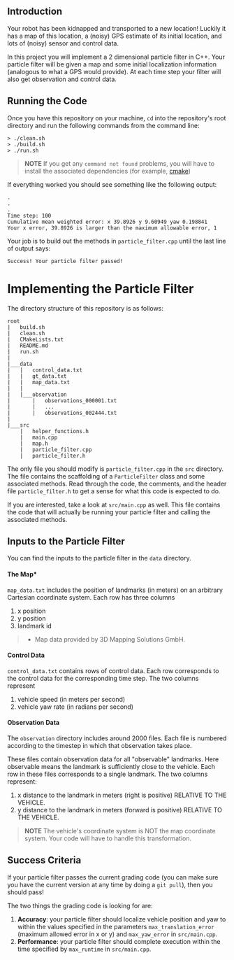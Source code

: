 
## Introduction
Your robot has been kidnapped and transported to a new location! Luckily it has a map of this location, a (noisy) GPS estimate of its initial location, and lots of (noisy) sensor and control data.

In this project you will implement a 2 dimensional particle filter in C++. Your particle filter will be given a map and some initial localization information (analogous to what a GPS would provide). At each time step your filter will also get observation and control data. 

## Running the Code
Once you have this repository on your machine, `cd` into the repository's root directory and run the following commands from the command line:

```
> ./clean.sh
> ./build.sh
> ./run.sh
```

> **NOTE**
> If you get any `command not found` problems, you will have to install 
> the associated dependencies (for example, 
> [cmake](https://cmake.org/install/))

If everything worked you should see something like the following output:

```
.
.
.
Time step: 100
Cumulative mean weighted error: x 39.8926 y 9.60949 yaw 0.198841
Your x error, 39.8926 is larger than the maximum allowable error, 1
```

Your job is to build out the methods in `particle_filter.cpp` until the last line of output says:

```
Success! Your particle filter passed!
```

# Implementing the Particle Filter
The directory structure of this repository is as follows:

```
root
|   build.sh
|   clean.sh
|   CMakeLists.txt
|   README.md
|   run.sh
|
|___data
|   |   control_data.txt
|   |   gt_data.txt
|   |   map_data.txt
|   |
|   |___observation
|       |   observations_000001.txt
|       |   ... 
|       |   observations_002444.txt
|   
|___src
    |   helper_functions.h
    |   main.cpp
    |   map.h
    |   particle_filter.cpp
    |   particle_filter.h
```

The only file you should modify is `particle_filter.cpp` in the `src` directory. The file contains the scaffolding of a `ParticleFilter` class and some associated methods. Read through the code, the comments, and the header file `particle_filter.h` to get a sense for what this code is expected to do.

If you are interested, take a look at `src/main.cpp` as well. This file contains the code that will actually be running your particle filter and calling the associated methods.

## Inputs to the Particle Filter
You can find the inputs to the particle filter in the `data` directory. 

#### The Map*
`map_data.txt` includes the position of landmarks (in meters) on an arbitrary Cartesian coordinate system. Each row has three columns
1. x position
2. y position
3. landmark id

> * Map data provided by 3D Mapping Solutions GmbH.


#### Control Data
`control_data.txt` contains rows of control data. Each row corresponds to the control data for the corresponding time step. The two columns represent
1. vehicle speed (in meters per second)
2. vehicle yaw rate (in radians per second)

#### Observation Data
The `observation` directory includes around 2000 files. Each file is numbered according to the timestep in which that observation takes place. 

These files contain observation data for all "observable" landmarks. Here observable means the landmark is sufficiently close to the vehicle. Each row in these files corresponds to a single landmark. The two columns represent:
1. x distance to the landmark in meters (right is positive) RELATIVE TO THE VEHICLE. 
2. y distance to the landmark in meters (forward is positive) RELATIVE TO THE VEHICLE.

> **NOTE**
> The vehicle's coordinate system is NOT the map coordinate system. Your 
> code will have to handle this transformation.

## Success Criteria
If your particle filter passes the current grading code (you can make sure you have the current version at any time by doing a `git pull`), then you should pass! 

The two things the grading code is looking for are:

1. **Accuracy**: your particle filter should localize vehicle position and yaw to within the values specified in the parameters `max_translation_error` (maximum allowed error in x or y) and `max_yaw_error` in `src/main.cpp`.
2. **Performance**: your particle filter should complete execution within the time specified by `max_runtime` in `src/main.cpp`.



